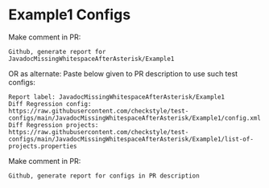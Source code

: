 # Example1 Configs
Make comment in PR:
```
Github, generate report for JavadocMissingWhitespaceAfterAsterisk/Example1
```
OR as alternate:
Paste below given to PR description to use such test configs:
```
Report label: JavadocMissingWhitespaceAfterAsterisk/Example1
Diff Regression config: https://raw.githubusercontent.com/checkstyle/test-configs/main/JavadocMissingWhitespaceAfterAsterisk/Example1/config.xml
Diff Regression projects: https://raw.githubusercontent.com/checkstyle/test-configs/main/JavadocMissingWhitespaceAfterAsterisk/Example1/list-of-projects.properties
```
Make comment in PR:
```
Github, generate report for configs in PR description
```
